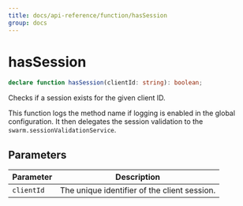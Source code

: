 ```yaml
---
title: docs/api-reference/function/hasSession
group: docs
---
```


# hasSession

```ts
declare function hasSession(clientId: string): boolean;
```

Checks if a session exists for the given client ID.

This function logs the method name if logging is enabled in the global configuration.
It then delegates the session validation to the `swarm.sessionValidationService`.

## Parameters

| Parameter | Description |
|-----------|-------------|
| `clientId` | The unique identifier of the client session. |
